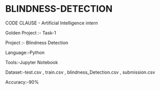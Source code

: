 # BLINDNESS-DETECTION
CODE CLAUSE - Artificial Intelligence intern

Golden Project :- Task-1

Project :- Blindness Detection

Language:-Python

Tools:-Jupyter Notebook

Dataset:-test.csv , train.csv , blindness_Detection.csv , submission.csv

Accuracy:-90%
